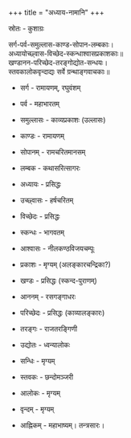 +++
title = "अध्याय-नामानि"
+++

स्रोतः - कुशाग्रः

सर्ग-पर्व-समुल्लास-काण्ड-सोपान-लम्बकाः।  
अध्यायोच्छ्वास-विच्छेद-स्कन्धाश्वासप्रकाशकाः॥  
खण्डानन-परिच्छेद-तरङ्गोद्योत-सन्धयः।  
स्तवकालोकवृन्दाद्यः सर्वे ग्रन्थाङ्गवाचकाः॥

- सर्ग - रामायणम्, रघुवंशम्
- पर्व - महाभारतम्
- समुल्लासः - काव्यप्रकाशः (उल्लासः)
- काण्डः - रामायणम्
- सोपानम् - रामचरितमानसम्
- लम्बक - कथासरित्सागरः
- अध्यायः - प्रसिद्धः
- उच्छ्वासः - हर्षचरितम्
- विच्छेदः - प्रसिद्धः
- स्कन्धः - भागवतम्
- आश्वासः - नीलकण्ठविजयचम्पूः
- प्रकाशः - मृग्यम् (अलङ्कारचन्द्रिका?)
- खण्डः - प्रसिद्धः (स्कन्द-पुराणम्)
- आननम् - रसगङ्गाधरः
- परिच्छेदः - प्रसिद्धः (काव्यालङ्कारः)
- तरङ्गः - राजतरङ्गिणी
- उद्योतः - ध्वन्यालोकः
- सन्धिः - मृग्यम्
- स्तवकः - छन्दोमञ्जरी
- आलोकः - मृग्यम्
- वृन्दम् - मृग्यम्



- आह्निकम् - महाभाष्यम्। तन्त्रसारः। 